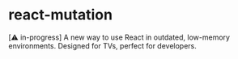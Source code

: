 # react-mutation

[⚠️ in-progress] A new way to use React in outdated, low-memory environments. Designed for TVs, perfect for developers.
